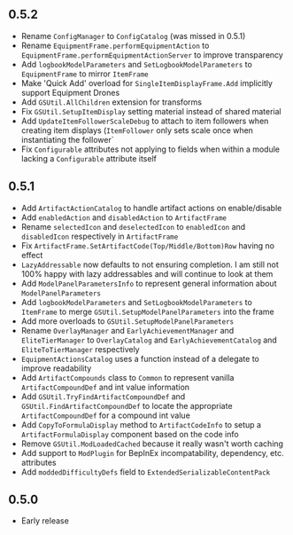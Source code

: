 ## 0.5.2
* Rename `ConfigManager` to `ConfigCatalog` (was missed in 0.5.1)
* Rename `EquipmentFrame.performEquipmentAction` to `EquipmentFrame.performEquipmentActionServer` to improve transparency
* Add `logbookModelParameters` and `SetLogbookModelParameters` to `EquipmentFrame` to mirror `ItemFrame`
* Make 'Quick Add' overload for `SingleItemDisplayFrame.Add` implicitly support Equipment Drones
* Add `GSUtil.AllChildren` extension for transforms
* Fix `GSUtil.SetupItemDisplay` setting material instead of shared material
* Add `UpdateItemFollowerScaleDebug` to attach to item followers when creating item displays (`ItemFollower` only sets scale once when instantiating the follower`
* Fix `Configurable` attributes not applying to fields when within a module lacking a `Configurable` attribute itself

## 0.5.1
* Add `ArtifactActionCatalog` to handle artifact actions on enable/disable
* Add `enabledAction` and `disabledAction` to `ArtifactFrame`
* Rename `selectedIcon` and `deselectedIcon` to `enabledIcon` and `disabledIcon` respectively in `ArtifactFrame`
* Fix `ArtifactFrame.SetArtifactCode(Top/Middle/Bottom)Row` having no effect
* `LazyAddressable` now defaults to not ensuring completion. I am still not 100% happy with lazy addressables and will continue to look at them
* Add `ModelPanelParametersInfo` to represent general information about `ModelPanelParameters` 
* Add `logbookModelParameters` and `SetLogbookModelParameters` to `ItemFrame` to merge `GSUtil.SetupModelPanelParameters` into the frame
* Add more overloads to `GSUtil.SetupModelPanelParameters`
* Rename `OverlayManager` and `EarlyAchievementManager` and `EliteTierManager` to `OverlayCatalog` and `EarlyAchievementCatalog` and `EliteToTierManager` respectively
* `EquipmentActionsCatalog` uses a function instead of a delegate to improve readability
* Add `ArtifactCompounds` class to `Common` to represent vanilla `ArtifactCompoundDef` and int value information
* Add `GSUtil.TryFindArtifactCompoundDef` and `GSUtil.FindArtifactCompoundDef` to locate the appropriate `ArtifactCompoundDef` for a compound int value
* Add `CopyToFormulaDisplay` method to `ArtifactCodeInfo` to setup a `ArtifactFormulaDisplay` component based on the code info
* Remove `GSUtil.ModLoadedCached` because it really wasn't worth caching
* Add support to `ModPlugin` for BepInEx incompatability, dependency, etc. attributes
* Add `moddedDifficultyDefs` field to `ExtendedSerializableContentPack`

## 0.5.0
* Early release

